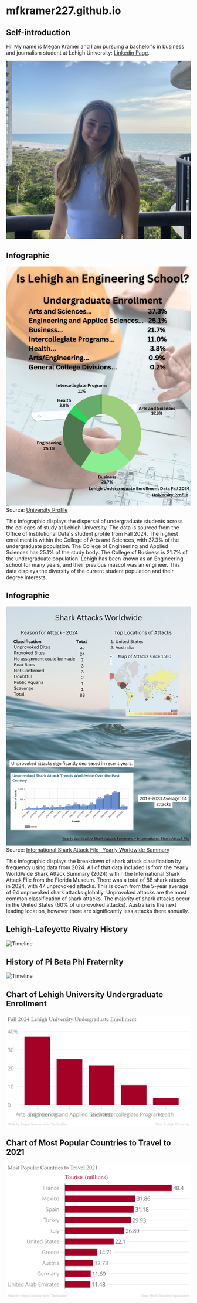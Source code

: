 # mfkramer227.github.io
## Self-introduction
Hi! My name is Megan Kramer and I am pursuing a bachelor's in business and journalism student at Lehigh University: [Linkedin Page](www.linkedin.com/in/megankramer-).


![Self-pic](https://github.com/mfkramer227/mfkramer227.github.io/blob/main/IMG_9618%20(3).jpg?raw=true)

## Infographic
![Picture](https://github.com/mfkramer227/mfkramer227.github.io/blob/main/Is%20Lehigh%20an%20Engineering%20School.png?raw=true)
Source: [University Profile](https://data.lehigh.edu/sites/data.lehigh.edu/files/LUprofile_2024.pdf)

This infographic displays the dispersal of undergraduate students across the colleges of study at Lehigh University. The data is sourced from the Office of Institutional Data's student profile from Fall 2024. The highest enrollment is within the College of Arts and Sciences, with 37.3% of the undergraduate population. The College of Engineering and Applied Sciences has 25.1% of the study body. The College of Business is 21.7% of the undergraduate population. Lehigh has been known as an Engineering school for many years, and their previous mascot was an engineer. This data displays the diversity of the current student population and their degree interests.


## Infographic 
![Picture](https://github.com/mfkramer227/mfkramer227.github.io/blob/main/Shark%20Attacks%20Worldwide%20(2).jpg?raw=true)
Source: [International Shark Attack File- Yearly Worldwide Summary](https://www.floridamuseum.ufl.edu/shark-attacks/yearly-worldwide-summary/)

This infographic displays the breakdown of shark attack classfication by frequency using data from 2024. All of that data included is from the Yearly WorldWide Shark Attack Summary (2024) within the International Shark Attack File from the Florida Museum. There was a total of 88 shark attacks in 2024, with 47 unprovoked attacks. This is down from the 5-year average of 64 unprovoked shark attacks globally. Unprovoked attacks are the most common classification of shark attacks. The majority of shark attacks occur in the United States (60% of unprovoked attacks). Australia is the next leading location, however there are significantly less attacks there annually.

## Lehigh-Lafeyette Rivalry History

![Timeline]('https://cdn.knightlab.com/libs/timeline3/latest/embed/index.html?source=1nImZI6ezbFUDTReWAJHO_RgjS2iB09LSlfy9C9Fw7JM&font=Default&lang=en&initial_zoom=2&height=650')

## History of Pi Beta Phi Fraternity
![Timeline](src='https://cdn.knightlab.com/libs/timeline3/latest/embed/index.html?source=162Og-MiqGcusBIUtagTmfuHw_jT7h441x5CcPRgOWsU&font=Default&lang=en&initial_zoom=2&height=650')

## Chart of Lehigh University Undergraduate Enrollment
![Picture](https://github.com/mfkramer227/mfkramer227.github.io/blob/main/Fall_2024_Lehigh_University_Undergraduate_Enrollment_Percent_of_Undergraduate_Enrollment_chartbuilder.png?raw=true)

## Chart of Most Popular Countries to Travel to 2021
![Picture](https://github.com/mfkramer227/mfkramer227.github.io/blob/main/Most_Popular_Countries_to_Travel_2021_Tourists_(millions)_chartbuilder.png?raw=true)
